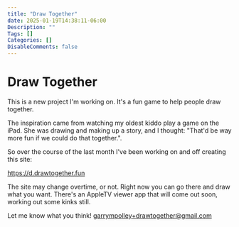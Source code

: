 ```yaml
---
title: "Draw Together"
date: 2025-01-19T14:38:11-06:00
Description: ""
Tags: []
Categories: []
DisableComments: false
---
```


# Draw Together

This is a new project I'm working on. It's a fun game to help people draw together.

The inspiration came from watching my oldest kiddo play a game on the iPad. She was drawing and making up a story, and I thought: "That'd be way more fun if we could do that together.".

So over the course of the last month I've been working on and off creating this site:

https://d.drawtogether.fun

The site may change overtime, or not.  Right now you can go there and draw what you want. There's an AppleTV viewer app that will come out soon, working out some kinks still.

Let me know what you think! garrympolley+drawtogether@gmail.com
